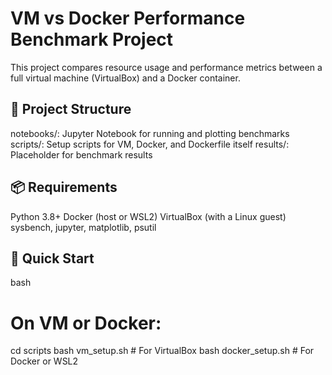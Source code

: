 # VM vs Docker Performance Benchmark Project

This project compares resource usage and performance metrics between a full virtual machine (VirtualBox) and a Docker container.

## 🔧 Project Structure
notebooks/: Jupyter Notebook for running and plotting benchmarks
scripts/: Setup scripts for VM, Docker, and Dockerfile itself
results/: Placeholder for benchmark results

## 📦 Requirements
Python 3.8+
Docker (host or WSL2)
VirtualBox (with a Linux guest)
sysbench, jupyter, matplotlib, psutil

## 🚀 Quick Start
bash
# On VM or Docker:
cd scripts
bash vm_setup.sh      # For VirtualBox
bash docker_setup.sh  # For Docker or WSL2